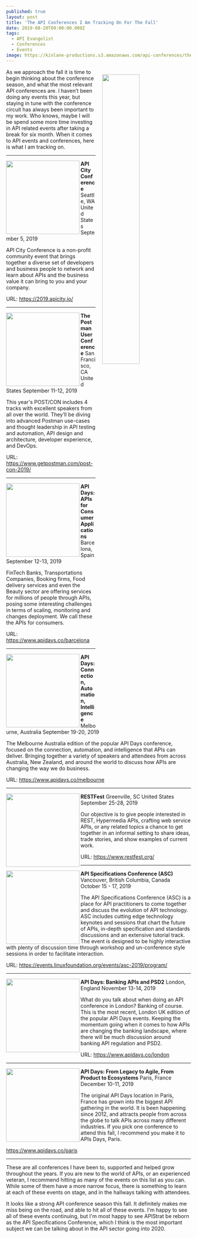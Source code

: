 ```yaml
---
published: true
layout: post
title: 'The API Conferences I Am Tracking On For The Fall'
date: 2019-08-20T09:00:00.000Z
tags:
  - API Evangelist
  - Conferences
  - Events
image: https://kinlane-productions.s3.amazonaws.com/api-conferences/the-postman-users-conference-2019.png
---
```

<img src="{{ page.image }}" width="45%" align="right" style="padding: 15px;" />
As we approach the fall it is time to begin thinking about the conference season, and what the most relevant API conferences are. I haven’t been doing any events this year, but staying in tune with the conference circuit has always been important to my work. Who knows, maybe I will be spend some more time investing in API related events after taking a break for six month. When it comes to API events and conferences, here is what I am tracking on.

<hr>

<img src="https://kinlane-productions.s3.amazonaws.com/api-conferences/api-city-conference-seattle-2019.png" align="left" width="200">
<strong>API City Conference</strong>
Seattle, WA United States
September 5, 2019

API City Conference is a non-profit community event that brings together a diverse set of developers and business people to network and learn about APIs and the business value it can bring to you and your company.

URL: <a href="https://2019.apicity.io/">https://2019.apicity.io/</a>

<hr>

<img src="https://kinlane-productions.s3.amazonaws.com/api-conferences/the-postman-users-conference-2019.png" align="left" width="200">
<strong>The Postman User Conference</strong>
San Francisco, CA United States
September 11-12, 2019

This year's POST/CON includes 4 tracks with excellent speakers from all over the world. They’ll be diving into advanced Postman use-cases and thought leadership in API testing and automation, API design and architecture, developer experience, and DevOps.

URL: https://www.getpostman.com/post-con-2019/

<hr>

<img src="https://kinlane-productions.s3.amazonaws.com/api-conferences/api-days-barcelona-2019.png" align="left" width="200">
<strong>API Days: APIs for Consumer Applications</strong>
Barcelona, Spain
September 12-13, 2019

FinTech Banks, Transportations Companies, Booking firms, Food delivery services and even the Beauty sector are offering services for millions of people through APIs, posing some interesting challenges in terms of scaling, monitoring and changes deployment. We call these the APIs for consumers.

URL: https://www.apidays.co/barcelona

<hr>

<img src="https://kinlane-productions.s3.amazonaws.com/api-conferences/api-days-melbourne-2019.png" align="left" width="200">
<strong>API Days: Connection, Automation, Intelligence</strong>
Melbourne, Australia
September 19-20, 2019

The Melbourne Australia edition of the popular API Days conference, focused on the connection, automation, and intelligence that APIs can deliver. Bringing together a variety of speakers and attendees from across Australia, New Zealand, and around the world to discuss how APIs are changing the way we do business.

URL: https://www.apidays.co/melbourne

<hr>

<img src="https://kinlane-productions.s3.amazonaws.com/api-conferences/api-city-conference-seattle-2019.png" align="left" width="200">
<strong>RESTFest</strong>
Greenville, SC United States
September 25-28, 2019

Our objective is to give people interested in REST, Hypermedia APIs, crafting web service APIs, or any related topics a chance to get together in an informal setting to share ideas, trade stories, and show examples of current work.

URL: https://www.restfest.org/

<hr>

<img src="https://kinlane-productions.s3.amazonaws.com/api-conferences/api-specifications-conference.png" align="left" width="200">
<strong>API Specifications Conference (ASC)</strong>
Vancouver, British Columbia, Canada
October 15 - 17, 2019

The API Specifications Conference (ASC) is a place for API practitioners to come together and discuss the evolution of API technology. ASC includes cutting edge technology keynotes and sessions that chart the future of APIs, in-depth specification and standards discussions and an extensive tutorial track. The event is designed to be highly interactive with plenty of discussion time through workshop and un-conference style sessions in order to facilitate interaction.

URL: https://events.linuxfoundation.org/events/asc-2019/program/

<hr>

<img src="https://kinlane-productions.s3.amazonaws.com/api-conferences/api-days-london-2019.png" align="left" width="200">
<strong>API Days: Banking APIs and PSD2</strong>
London, England
November 13-14, 2019

What do you talk about when doing an API conference in London? Banking of course. This is the most recent, London UK edition of the popular API Days events. Keeping the momentum going when it comes to how APIs are changing the banking landscape, where there will be much discussion around banking API regulation and PSD2.

URL: https://www.apidays.co/london

<hr>

<img src="https://kinlane-productions.s3.amazonaws.com/api-conferences/api-days-paris-2019.png" align="left" width="200">
<strong>API Days: From Legacy to Agile, From Product to Ecosystems</strong>
Paris, France
December 10-11, 2019

The original API Days location in Paris, France has grown into the biggest API gathering in the world. It is been happening since 2012, and attracts people from across the globe to talk APIs across many different industries. If you pick one conference to attend this fall, I recommend you make it to APIs Days, Paris.

https://www.apidays.co/paris

<hr>

These are all conferences I have been to, supported and helped grow throughout the years. If you are new to the world of APIs, or an experienced veteran, I recommend hitting as many of the events on this list as you can. While some of them have a more narrow focus, there is something to learn at each of these events on stage, and in the hallways talking with attendees.

It looks like a strong API conference season this fall. It definitely makes me miss being on the road, and able to hit all of these events. I'm happy to see all of these events continuing, but I'm most happy to see APIStrat be reborn as the API Specifications Conference, which I think is the most important subject we can be talking about in the API sector going into 2020.
